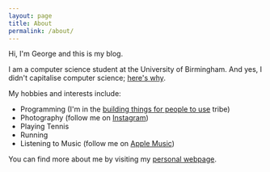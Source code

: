 ```yaml
---
layout: page
title: About
permalink: /about/
---
```


Hi, I'm George and this is my blog. 

I am a computer science student at the University of Birmingham. And yes, I didn't 
capitalise computer science; [here's why](https://english.stackexchange.com/a/223162).

My hobbies and interests include: 
- Programming (I'm in the [building things for people to use](https://josephg.com/blog/3-tribes/)
 tribe)
- Photography (follow me on [Instagram](https://www.instagram.com/georgestephenbaker))
- Playing Tennis
- Running
- Listening to Music (follow me on [Apple Music](https://music.apple.com/profile/gsbaker))

You can find more about me by visiting my [personal webpage](https://www.gsbaker.uk).
